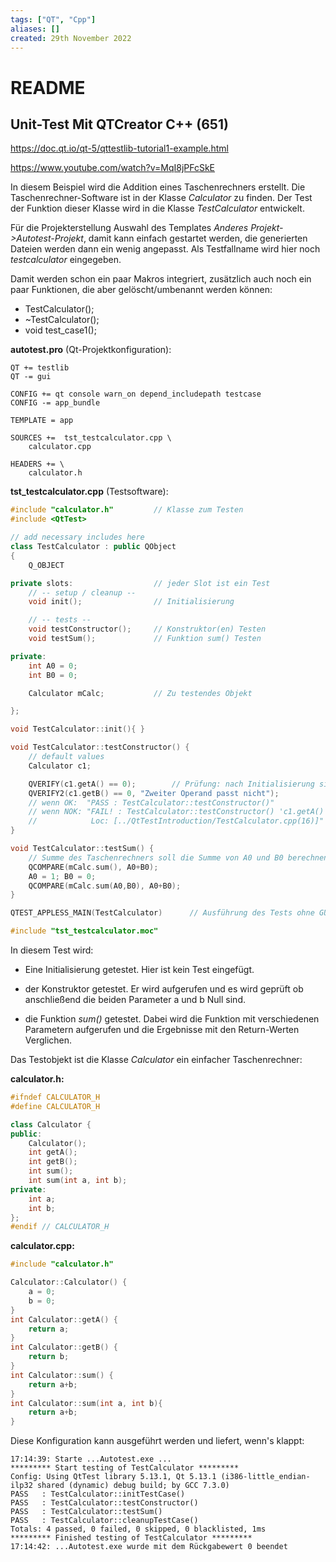 ```yaml
---
tags: ["QT", "Cpp"]
aliases: []
created: 29th November 2022
---
```


# README

## Unit-Test Mit QTCreator C++ (651)

<https://doc.qt.io/qt-5/qttestlib-tutorial1-example.html>

<https://www.youtube.com/watch?v=MqI8jPFcSkE>

In diesem Beispiel wird die Addition eines Taschenrechners erstellt. Die Taschenrechner-Software ist in der Klasse *Calculator* zu finden. Der Test der Funktion dieser Klasse wird in die Klasse *TestCalculator* entwickelt.

Für die Projekterstellung Auswahl des Templates *Anderes Projekt->Autotest-Projekt*, damit kann einfach gestartet werden, die generierten Dateien werden dann ein wenig angepasst. Als Testfallname wird hier noch *testcalculator* eingegeben.

Damit werden schon ein paar Makros integriert, zusätzlich auch noch ein paar Funktionen, die aber gelöscht/umbenannt werden können:

- TestCalculator();
- ~TestCalculator();
- void test_case1();

**autotest.pro** (Qt-Projektkonfiguration):

```
QT += testlib
QT -= gui

CONFIG += qt console warn_on depend_includepath testcase
CONFIG -= app_bundle

TEMPLATE = app

SOURCES +=  tst_testcalculator.cpp \
    calculator.cpp

HEADERS += \
    calculator.h
```

**tst_testcalculator.cpp** (Testsoftware):

```cpp
#include "calculator.h"         // Klasse zum Testen
#include <QtTest>

// add necessary includes here
class TestCalculator : public QObject
{
    Q_OBJECT

private slots:                  // jeder Slot ist ein Test
    // -- setup / cleanup --
    void init();                // Initialisierung

    // -- tests --
    void testConstructor();     // Konstruktor(en) Testen
    void testSum();             // Funktion sum() Testen

private:
    int A0 = 0;
    int B0 = 0;

    Calculator mCalc;           // Zu testendes Objekt

};

void TestCalculator::init(){ }

void TestCalculator::testConstructor() {
    // default values
    Calculator c1;

    QVERIFY(c1.getA() == 0);        // Prüfung: nach Initialisierung sind A und B auf 0
    QVERIFY2(c1.getB() == 0, "Zweiter Operand passt nicht");
    // wenn OK:  "PASS : TestCalculator::testConstructor()"
    // wenn NOK: "FAIL! : TestCalculator::testConstructor() 'c1.getA() == 0' returned FALSE. ()
    //            Loc: [../QtTestIntroduction/TestCalculator.cpp(16)]"
}

void TestCalculator::testSum() {
    // Summe des Taschenrechners soll die Summe von A0 und B0 berechnen
    QCOMPARE(mCalc.sum(), A0+B0);
    A0 = 1; B0 = 0;
    QCOMPARE(mCalc.sum(A0,B0), A0+B0);
}

QTEST_APPLESS_MAIN(TestCalculator)      // Ausführung des Tests ohne GUI

#include "tst_testcalculator.moc"
```

In diesem Test wird:

- Eine Initialisierung getestet. Hier ist kein Test eingefügt.

- der Konstruktor getestet. Er wird aufgerufen und es wird geprüft ob anschließend die beiden Parameter a und b Null sind.
- die Funktion *sum()* getestet. Dabei wird die Funktion mit verschiedenen Parametern aufgerufen und die Ergebnisse mit den Return-Werten Verglichen.

Das Testobjekt ist die Klasse *Calculator* ein einfacher Taschenrechner:

**calculator.h:**

```cpp
#ifndef CALCULATOR_H
#define CALCULATOR_H

class Calculator {
public:
    Calculator();
    int getA();
    int getB();
    int sum();
    int sum(int a, int b);
private:
    int a;
    int b;
};
#endif // CALCULATOR_H
```

**calculator.cpp:**

```cpp
#include "calculator.h"

Calculator::Calculator() {
    a = 0;
    b = 0;
}
int Calculator::getA() {
    return a;
}
int Calculator::getB() {
    return b;
}
int Calculator::sum() {
    return a+b;
}
int Calculator::sum(int a, int b){
    return a+b;
}
```

Diese Konfiguration kann ausgeführt werden und liefert, wenn's klappt:

```
17:14:39: Starte ...Autotest.exe ...
********* Start testing of TestCalculator *********
Config: Using QtTest library 5.13.1, Qt 5.13.1 (i386-little_endian-ilp32 shared (dynamic) debug build; by GCC 7.3.0)
PASS   : TestCalculator::initTestCase()
PASS   : TestCalculator::testConstructor()
PASS   : TestCalculator::testSum()
PASS   : TestCalculator::cleanupTestCase()
Totals: 4 passed, 0 failed, 0 skipped, 0 blacklisted, 1ms
********* Finished testing of TestCalculator *********
17:14:42: ...Autotest.exe wurde mit dem Rückgabewert 0 beendet
```
